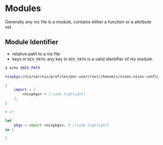 # Modules

Generally any nix file is a module, contains either a function or a attribute set.

## Module Identifier

- relative path to a nix file
- keys in `NIX_PATH`: any key in `NIX_PATH` is a valid identifier of nix module.
```sh
$ echo $NIX_PATH

nixpkgs=/nix/var/nix/profiles/per-user/root/channels/nixos:nixos-config=/etc/nixos/configuration.nix:/nix/var/nix/profiles/per-user/root/channels
```

```nix
{
    import = [
        <nixpkgs> # [!code highlight]
    ];
}

# or

let
    pkgs = import <nixpkgs>; # [!code highlight]
in {

}
```
